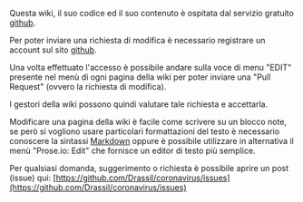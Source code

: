 Questa wiki, il suo codice ed il suo contenuto è ospitata dal servizio gratuito [github](https://github.com/).

Per poter inviare una richiesta di modifica è necessario registrare un account sul sito [github](https://github.com/).

Una volta effettuato l'accesso è possibile andare sulla voce di menu "EDIT" presente nel menù di ogni pagina della wiki per poter inviare una "Pull Request" (ovvero la richiesta di modifica).

I gestori della wiki possono quindi valutare tale richiesta e accettarla.

Modificare una pagina della wiki è facile come scrivere su un blocco note, se però si vogliono usare particolari formattazioni del testo è necessario conoscere la sintassi [Markdown](https://informaticabrutta.it/markdown-guida/) oppure è possibile utilizzare in alternativa il menù "Prose.io: Edit" che fornisce un editor di testo più semplice.

Per qualsiasi domanda, suggerimento o richiesta è possibile aprire un post (issue) qui: [https://github.com/Drassil/coronavirus/issues](https://github.com/Drassil/coronavirus/issues)
